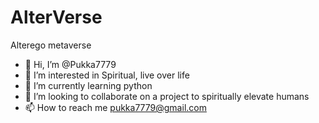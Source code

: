 # AlterVerse
Alterego metaverse
- 👋 Hi, I’m @Pukka7779
- 👀 I’m interested in Spiritual, live over life
- 🌱 I’m currently learning python
- 💞️ I’m looking to collaborate on a project to spiritually elevate humans
- 📫 How to reach me pukka7779@gmail.com
